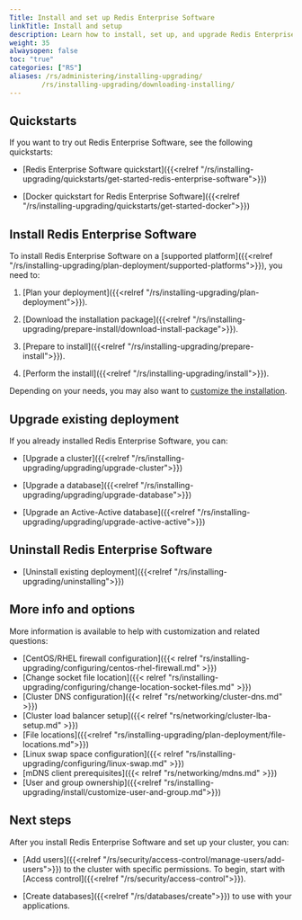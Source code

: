 ```yaml
---
Title: Install and set up Redis Enterprise Software
linkTitle: Install and setup
description: Learn how to install, set up, and upgrade Redis Enterprise Software.
weight: 35
alwaysopen: false
toc: "true"
categories: ["RS"]
aliases: /rs/administering/installing-upgrading/
        /rs/installing-upgrading/downloading-installing/
---
```


## Quickstarts

If you want to try out Redis Enterprise Software, see the following quickstarts:

- [Redis Enterprise Software quickstart]({{<relref "/rs/installing-upgrading/quickstarts/get-started-redis-enterprise-software">}})

- [Docker quickstart for Redis Enterprise Software]({{<relref "/rs/installing-upgrading/quickstarts/get-started-docker">}})

## Install Redis Enterprise Software

To install Redis Enterprise Software on a [supported platform]({{<relref "/rs/installing-upgrading/plan-deployment/supported-platforms">}}), you need to:

1. [Plan your deployment]({{<relref "/rs/installing-upgrading/plan-deployment">}}).

1. [Download the installation package]({{<relref "/rs/installing-upgrading/prepare-install/download-install-package">}}).

1. [Prepare to install]({{<relref "/rs/installing-upgrading/prepare-install">}}).

1. [Perform the install]({{<relref "/rs/installing-upgrading/install">}}).

Depending on your needs, you may also want to [customize the installation](#more-info-and-options).

## Upgrade existing deployment

If you already installed Redis Enterprise Software, you can:

- [Upgrade a cluster]({{<relref "/rs/installing-upgrading/upgrading/upgrade-cluster">}})

- [Upgrade a database]({{<relref "/rs/installing-upgrading/upgrading/upgrade-database">}})

- [Upgrade an Active-Active database]({{<relref "/rs/installing-upgrading/upgrading/upgrade-active-active">}})

## Uninstall Redis Enterprise Software

- [Uninstall existing deployment]({{<relref "/rs/installing-upgrading/uninstalling">}})

## More info and options

More information is available to help with customization and related questions:

- [CentOS/RHEL firewall configuration]({{< relref "rs/installing-upgrading/configuring/centos-rhel-firewall.md" >}})
- [Change socket file location]({{< relref "rs/installing-upgrading/configuring/change-location-socket-files.md" >}})
- [Cluster DNS configuration]({{< relref "rs/networking/cluster-dns.md" >}})
- [Cluster load balancer setup]({{< relref "rs/networking/cluster-lba-setup.md" >}})
- [File locations]({{<relref "rs/installing-upgrading/plan-deployment/file-locations.md">}})
- [Linux swap space configuration]({{< relref "rs/installing-upgrading/configuring/linux-swap.md" >}})
- [mDNS client prerequisites]({{< relref "rs/networking/mdns.md" >}})
- [User and group ownership]({{<relref "rs/installing-upgrading/install/customize-user-and-group.md">}})

## Next steps

After you install Redis Enterprise Software and set up your cluster, you can:

- [Add users]({{<relref "/rs/security/access-control/manage-users/add-users">}}) to the cluster with specific permissions.  To begin, start with [Access control]({{<relref "/rs/security/access-control">}}).

- [Create databases]({{<relref "/rs/databases/create">}}) to use with your applications.

